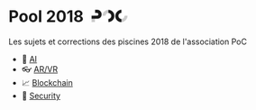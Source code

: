 # Pool 2018 &nbsp;[![PoC Logo](./ar_vr/Correction/Images/favicon.png)](https://poc-innovation.com)


Les sujets et corrections des piscines 2018 de l'association PoC

- 🧠 [AI](./ai/)
- 👓 [AR/VR](./ar_vr/)
- 📈 [Blockchain](./blockchain/)
- 🔑 [Security](./security/)
